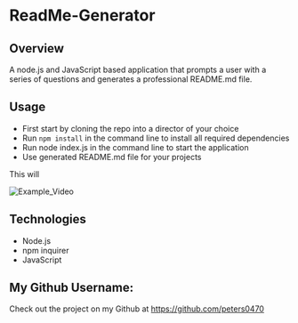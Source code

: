 # ReadMe-Generator

## Overview
A node.js and JavaScript based application that prompts a user with a series of questions and generates a professional README.md file.


## Usage

- First start by cloning the repo into a director of your choice
- Run `npm install` in the command line to install all required dependencies
- Run node index.js in the command line to start the application
- Use generated README.md file for your projects


This will 

![Example_Video]("https://drive.google.com/file/d/11bqbPxTNI88m-1JME8GD1CGwMY3uzqi9/preview" )


## Technologies
- Node.js
- npm inquirer
- JavaScript

 ## My Github Username: 
  Check out the project on my Github at https://github.com/peters0470
